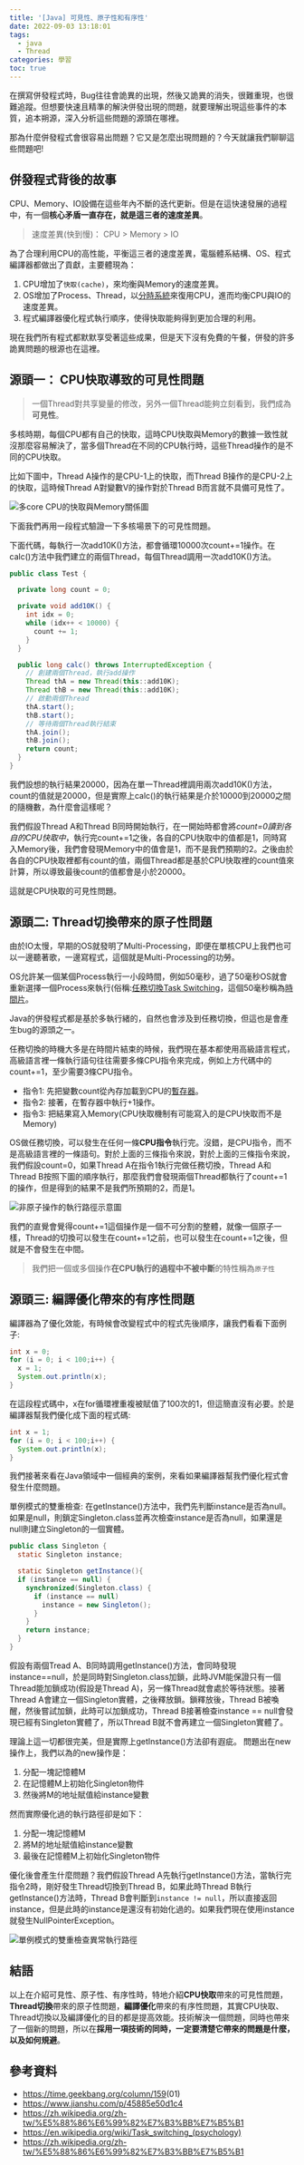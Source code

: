 ```yaml
---
title: '[Java] 可見性、原子性和有序性'
date: 2022-09-03 13:18:01
tags: 
  - java 
  - Thread
categories: 學習
toc: true
---
```


在撰寫併發程式時，Bug往往會詭異的出現，然後又詭異的消失，很難重現，也很難追蹤。但想要快速且精準的解決併發出現的問題，就要理解出現這些事件的本質，追本朔源，深入分析這些問題的源頭在哪裡。

那為什麼併發程式會很容易出問題？它又是怎麼出現問題的？今天就讓我們聊聊這些問題吧!

<!-- more -->

## 併發程式背後的故事

CPU、Memory、IO設備在這些年內不斷的迭代更新。但是在這快速發展的過程中，有一個**核心矛盾一直存在，就是這三者的速度差異**。

> 速度差異(快到慢)： CPU > Memory > IO

為了合理利用CPU的高性能，平衡這三者的速度差異，電腦體系結構、OS、程式編譯器都做出了貢獻，主要體現為：

1. CPU增加了`快取(cache)`，來均衡與Memory的速度差異。
2. OS增加了Process、Thread，以[分時系統](https://zh.wikipedia.org/zh-tw/%E5%88%86%E6%99%82%E7%B3%BB%E7%B5%B1)來復用CPU，進而均衡CPU與IO的速度差異。
3. 程式編譯器優化程式執行順序，使得快取能夠得到更加合理的利用。

現在我們所有程式都默默享受著這些成果，但是天下沒有免費的午餐，併發的許多詭異問題的根源也在這裡。

## 源頭一： CPU快取導致的可見性問題

> 一個Thread對共享變量的修改，另外一個Thread能夠立刻看到，我們成為**可見性**。

多核時期，每個CPU都有自己的快取，這時CPU快取與Memory的數據一致性就沒那麼容易解決了，當多個Thread在不同的CPU執行時，這些Thread操作的是不同的CPU快取。

比如下圖中，Thread A操作的是CPU-1上的快取，而Thread B操作的是CPU-2上的快取，這時候Thread A對變數V的操作對於Thread B而言就不具備可見性了。

![多core CPU的快取與Memory關係圖](/images/java/concurrentcy/visibility-atomic-ordering/cpu-cache.png)

下面我們再用一段程式驗證一下多核場景下的可見性問題。

下面代碼，每執行一次add10K()方法，都會循環10000次count+=1操作。在calc()方法中我們建立的兩個Thread，每個Thread調用一次add10K()方法。

```java
public class Test {

  private long count = 0;

  private void add10K() {
    int idx = 0;
    while (idx++ < 10000) {
      count += 1;
    }
  }

  public long calc() throws InterruptedException {
    // 創建兩個Thread，執行add操作
    Thread thA = new Thread(this::add10K);
    Thread thB = new Thread(this::add10K);
    // 啟動兩個Thread
    thA.start();
    thB.start();
    // 等待兩個Thread執行結束
    thA.join();
    thB.join();
    return count;
  }
}
```

我們設想的執行結果20000，因為在單一Thread裡調用兩次add10K()方法，count的值就是20000，但是實際上calc()的執行結果是介於10000到20000之間的隨機數，為什麼會這樣呢？

我們假設Thread A和Thread B同時開始執行，在一開始時都會將*count=0讀到各自的CPU快取中*，執行完count+=1之後，各自的CPU快取中的值都是1，同時寫入Memory後，我們會發現Memory中的值會是1，而不是我們預期的2。之後由於各自的CPU快取裡都有count的值，兩個Thread都是基於CPU快取裡的count值來計算，所以導致最後count的值都會是小於20000。

這就是CPU快取的可見性問題。

## 源頭二: Thread切換帶來的原子性問題

由於IO太慢，早期的OS就發明了Multi-Processing，即便在單核CPU上我們也可以一邊聽著歌，一邊寫程式，這個就是Multi-Processing的功勞。

OS允許某一個某個Process執行一小段時間，例如50毫秒，過了50毫秒OS就會重新選擇一個Process來執行(俗稱:[任務切換Task Switching](https://en.wikipedia.org/wiki/Task_switching_(psychology))，這個50毫秒稱為[時間片](https://zh.wikipedia.org/zh-tw/%E6%97%B6%E9%97%B4%E7%89%87)。

Java的併發程式都是基於多執行緒的，自然也會涉及到任務切換，但這也是會產生bug的源頭之一。

任務切換的時機大多是在時間片結束的時候，我們現在基本都使用高級語言程式，高級語言裡一條執行語句往往需要多條CPU指令來完成，例如上方代碼中的count+=1，至少需要3條CPU指令。

- 指令1: 先把變數count從內存加載到CPU的[暫存器](https://zh.wikipedia.org/zh-tw/%E5%AF%84%E5%AD%98%E5%99%A8)。
- 指令2: 接著，在暫存器中執行+1操作。
- 指令3: 把結果寫入Memory(CPU快取機制有可能寫入的是CPU快取而不是Memory)

OS做任務切換，可以發生在任何一條**CPU指令**執行完。沒錯，是CPU指令，而不是高級語言裡的一條語句。對於上面的三條指令來說，對於上面的三條指令來說，我們假設count=0，如果Thread A在指令1執行完做任務切換，Thread A和Thread B按照下圖的順序執行，那麼我們會發現兩個Thread都執行了count+=1的操作，但是得到的結果不是我們所預期的2，而是1。

![非原子操作的執行路徑示意圖](/images/java/concurrentcy/visibility-atomic-ordering/thread-switch.jpg)

我們的直覺會覺得count+=1這個操作是一個不可分割的整體，就像一個原子一樣，Thread的切換可以發生在count+=1之前，也可以發生在count+=1之後，但就是不會發生在中間。

> 我們把一個或多個操作**在CPU執行的過程中不被中斷**的特性稱為`原子性`

## 源頭三: 編譯優化帶來的有序性問題

編譯器為了優化效能，有時候會改變程式中的程式先後順序，讓我們看看下面例子:

```java
int x = 0;
for (i = 0; i < 100;i++) {
  x = 1;
  System.out.println(x);
}
```

在這段程式碼中，x在for循環裡重複被賦值了100次的1，但這簡直沒有必要。於是編譯器幫我們優化成下面的程式碼:

```java
int x = 1;
for (i = 0; i < 100;i++) {
  System.out.println(x);
}
```

我們接著來看在Java領域中一個經典的案例，來看如果編譯器幫我們優化程式會發生什麼問題。

單例模式的雙重檢查: 在getInstance()方法中，我們先判斷instance是否為null。如果是null，則鎖定Singleton.class並再次檢查instance是否為null，如果還是null則建立Singleton的一個實體。

```java
public class Singleton {
  static Singleton instance;

  static Singleton getInstance(){
  if (instance == null) {
    synchronized(Singleton.class) {
      if (instance == null)
        instance = new Singleton();
      }
    }
    return instance;
  }
}
```

假設有兩個Tread A、B同時調用getInstance()方法，會同時發現instance==null，於是同時對Singleton.class加鎖，此時JVM能保證只有一個Thread能加鎖成功(假設是Thread A)，另一條Thread就會處於等待狀態。接著Thread A會建立一個Singleton實體，之後釋放鎖。鎖釋放後，Thread B被喚醒，然後嘗試加鎖，此時可以加鎖成功，Thread B接著檢查instance == null會發現已經有Singleton實體了，所以Thread B就不會再建立一個Singleton實體了。

理論上這一切都很完美，但是實際上getInstance()方法卻有遐疵。
問題出在new操作上，我們以為的new操作是：

1. 分配一塊記憶體M
2. 在記憶體M上初始化Singleton物件
3. 然後將M的地址賦值給instance變數

然而實際優化過的執行路徑卻是如下：

1. 分配一塊記憶體M
2. 將M的地址賦值給instance變數
3. 最後在記憶體M上初始化Singleton物件

優化後會產生什麼問題？我們假設Thread A先執行getInstance()方法，當執行完指令2時，剛好發生Thread切換到Thread B，如果此時Thread B執行getInstance()方法時，Thread B會判斷到`instance != null`，所以直接返回instance，但是此時的instance是還沒有初始化過的。如果我們現在使用instance就發生NullPointerException。

![單例模式的雙重檢查異常執行路徑](/images/java/concurrentcy/visibility-atomic-ordering/order-problem.jpg)

## 結語

以上在介紹可見性、原子性、有序性時，特地介紹**CPU快取**帶來的可見性問題，**Thread切換**帶來的原子性問題，**編譯優化**帶來的有序性問題，其實CPU快取、Thread切換以及編譯優化的目的都是提高效能。技術解決一個問題，同時也帶來了一個新的問題，所以在**採用一項技術的同時，一定要清楚它帶來的問題是什麼，以及如何規避**。

## 參考資料

- <https://time.geekbang.org/column/159>(01)
- <https://www.jianshu.com/p/45885e50d1c4>
- <https://zh.wikipedia.org/zh-tw/%E5%88%86%E6%99%82%E7%B3%BB%E7%B5%B1>
- <https://en.wikipedia.org/wiki/Task_switching_(psychology)>
- <https://zh.wikipedia.org/zh-tw/%E5%88%86%E6%99%82%E7%B3%BB%E7%B5%B1>
